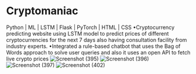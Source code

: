 # Cryptomaniac
Python | ML | LSTM | Flask | PyTorch | HTML | CSS
•Cryptocurrency predicting website using LSTM model to predict prices of different cryptocurrencies
for the next 7 days also having consultation facility from industry experts.
•Integrated a rule-based chatbot that uses the Bag of Words approach to solve user queries and also it
uses an open API to fetch live crypto prices
![Screenshot (395)](https://github.com/royanshu07/Cryptomaniac/assets/102736425/ecb0ee3f-7a6f-4d5f-bb03-c51e6758557c)
![Screenshot (396)](https://github.com/royanshu07/Cryptomaniac/assets/102736425/bf1d3883-a851-4c1e-a7a1-1c9bbd147472)
![Screenshot (397)](https://github.com/royanshu07/Cryptomaniac/assets/102736425/3d21a641-fc0a-45ac-8cb1-13ec408a01fa)
![Screenshot (402)](https://github.com/royanshu07/Cryptomaniac/assets/102736425/21985aa2-88fe-4c8b-9473-4683a38358f0)



